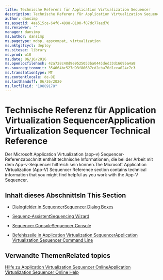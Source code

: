 ```yaml
---
title: Technische Referenz für Application Virtualization Sequencer
description: Technische Referenz für Application Virtualization Sequencer
author: dansimp
ms.assetid: 4aa515ce-64f0-4998-8100-f87dc77aed70
ms.reviewer: ''
manager: dansimp
ms.author: dansimp
ms.pagetype: mdop, appcompat, virtualization
ms.mktglfcycl: deploy
ms.sitesec: library
ms.prod: w10
ms.date: 06/16/2016
ms.openlocfilehash: 42a728c48d9e9525053ba0445ded33d16695a4a8
ms.sourcegitcommit: 354664bc527d93f80687cd2eba70d1eea024c7c3
ms.translationtype: MT
ms.contentlocale: de-DE
ms.lasthandoff: 06/26/2020
ms.locfileid: "10809178"
---
```

# <span data-ttu-id="5c66a-103">Technische Referenz für Application Virtualization Sequencer</span><span class="sxs-lookup"><span data-stu-id="5c66a-103">Application Virtualization Sequencer Technical Reference</span></span>


<span data-ttu-id="5c66a-104">Der Microsoft Application Virtualization (app-v) Sequencer-Referenzabschnitt enthält technische Informationen, die bei der Arbeit mit dem App-v-Sequencer hilfreich sein können.</span><span class="sxs-lookup"><span data-stu-id="5c66a-104">The Microsoft Application Virtualization (App-V) Sequencer Reference section contains technical information that you might find helpful as you work with the App-V Sequencer.</span></span>

## <span data-ttu-id="5c66a-105">Inhalt dieses Abschnitts</span><span class="sxs-lookup"><span data-stu-id="5c66a-105">In This Section</span></span>


-   [<span data-ttu-id="5c66a-106">Dialogfelder in Sequencer</span><span class="sxs-lookup"><span data-stu-id="5c66a-106">Sequencer Dialog Boxes</span></span>](sequencer-dialog-boxes.md)

-   [<span data-ttu-id="5c66a-107">Sequenz-Assistent</span><span class="sxs-lookup"><span data-stu-id="5c66a-107">Sequencing Wizard</span></span>](sequencing-wizard.md)

-   [<span data-ttu-id="5c66a-108">Sequencer Console</span><span class="sxs-lookup"><span data-stu-id="5c66a-108">Sequencer Console</span></span>](sequencer-console.md)

-   [<span data-ttu-id="5c66a-109">Befehlszeile in Application Virtualization Sequencer</span><span class="sxs-lookup"><span data-stu-id="5c66a-109">Application Virtualization Sequencer Command Line</span></span>](application-virtualization-sequencer-command-line.md)

## <span data-ttu-id="5c66a-110">Verwandte Themen</span><span class="sxs-lookup"><span data-stu-id="5c66a-110">Related topics</span></span>


[<span data-ttu-id="5c66a-111">Hilfe zu Application Virtualization Sequencer Online</span><span class="sxs-lookup"><span data-stu-id="5c66a-111">Application Virtualization Sequencer Online Help</span></span>](application-virtualization-sequencer-online-help.md)

 

 





